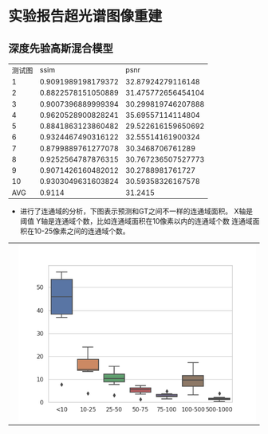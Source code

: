 # 实验报告超光谱图像重建

## 深度先验高斯混合模型
<table>
<tr>  <td>测试图</td>  <td>ssim</td> <td>psnr</td> </tr>

<tr>  <td>1</td>  <td>0.9091989198179372</td> <td>32.87924279116148</td> </tr>
<tr>  <td>2</td>  <td>0.8822578151050889</td> <td>31.475772656454104</td> </tr>
<tr>  <td>3</td>  <td>0.9007396889999394</td> <td>30.299819746207888</td> </tr>
<tr>  <td>4</td>  <td>0.9620528900828241</td> <td>35.69557114114804  </td> </tr>
<tr>  <td>5</td>  <td>0.8841863123860482</td> <td>29.522616159650692</td> </tr>
<tr>  <td>6</td>  <td>0.9324467490316122</td> <td>32.55514161900324</td> </tr>
<tr>  <td>7</td>  <td>0.8799889761277078</td> <td>30.3468706761289</td> </tr>
<tr>  <td>8</td>  <td>0.9252564787876315</td> <td>30.767236507527773</td> </tr>
<tr>  <td>9</td>  <td>0.9071426160482012</td> <td>30.2788981761727</td> </tr>
<tr>  <td>10</td>  <td>0.9303049631603824</td> <td>30.59358326167578</td> </tr>
<tr>  <td>AVG</td>  <td>0.9114</td>            <td>31.2415</td> </tr>
</table>

* 进行了连通域的分析，下图表示预测和GT之间不一样的连通域面积。 X轴是阈值 Y轴是连通域个数，比如连通域面积在10像素以内的连通域个数 连通域面积在10-25像素之间的连通域个数。
<table>
<tr>  <td></td> <td><img src="./result_fig/Figure_1.png"></td> </tr>
</table>